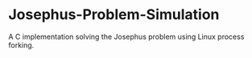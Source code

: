 # Josephus-Problem-Simulation
A C implementation solving the Josephus problem using Linux process forking.
